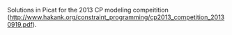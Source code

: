 Solutions in Picat for the 2013 CP modeling compeitition (http://www.hakank.org/constraint_programming/cp2013_competition_20130919.pdf).
